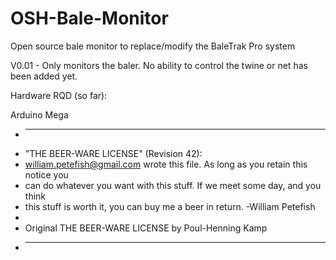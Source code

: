 # OSH-Bale-Monitor
Open source bale monitor to replace/modify the BaleTrak Pro system


V0.01 - Only monitors the baler. No ability to control the twine or net has been added yet.

Hardware RQD (so far):

Arduino Mega

 * ----------------------------------------------------------------------------
 * "THE BEER-WARE LICENSE" (Revision 42):
 * <william.petefish@gmail.com> wrote this file.  As long as you retain this notice you
 * can do whatever you want with this stuff. If we meet some day, and you think
 * this stuff is worth it, you can buy me a beer in return.   -William Petefish
 *
 * Original THE BEER-WARE LICENSE by Poul-Henning Kamp
 * ----------------------------------------------------------------------------
